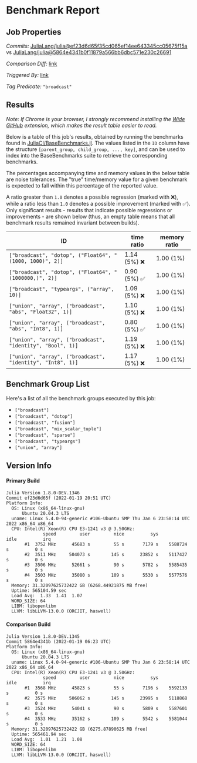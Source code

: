 # Benchmark Report

## Job Properties

*Commits:* [JuliaLang/julia@ef23d6d65f35cd065ef14ee643345cc05675f15a](https://github.com/JuliaLang/julia/commit/ef23d6d65f35cd065ef14ee643345cc05675f15a) vs [JuliaLang/julia@5864e4341b0f11879a566bb6dbc571e230c26691](https://github.com/JuliaLang/julia/commit/5864e4341b0f11879a566bb6dbc571e230c26691)

*Comparison Diff:* [link](https://github.com/JuliaLang/julia/compare/5864e4341b0f11879a566bb6dbc571e230c26691..ef23d6d65f35cd065ef14ee643345cc05675f15a)

*Triggered By:* [link](https://github.com/JuliaLang/julia/commit/ef23d6d65f35cd065ef14ee643345cc05675f15a#commitcomment-64215383)

*Tag Predicate:* `"broadcast"`

## Results

*Note: If Chrome is your browser, I strongly recommend installing the [Wide GitHub](https://chrome.google.com/webstore/detail/wide-github/kaalofacklcidaampbokdplbklpeldpj?hl=en)
extension, which makes the result table easier to read.*

Below is a table of this job's results, obtained by running the benchmarks found in
[JuliaCI/BaseBenchmarks.jl](https://github.com/JuliaCI/BaseBenchmarks.jl). The values
listed in the `ID` column have the structure `[parent_group, child_group, ..., key]`,
and can be used to index into the BaseBenchmarks suite to retrieve the corresponding
benchmarks.

The percentages accompanying time and memory values in the below table are noise tolerances. The "true"
time/memory value for a given benchmark is expected to fall within this percentage of the reported value.

A ratio greater than `1.0` denotes a possible regression (marked with :x:), while a ratio less
than `1.0` denotes a possible improvement (marked with :white_check_mark:). Only significant results - results
that indicate possible regressions or improvements - are shown below (thus, an empty table means that all
benchmark results remained invariant between builds).

| ID | time ratio | memory ratio |
|----|------------|--------------|
| `["broadcast", "dotop", ("Float64", "(1000, 1000)", 2)]` | 1.14 (5%) :x: | 1.00 (1%)  |
| `["broadcast", "dotop", ("Float64", "(1000000,)", 2)]` | 0.90 (5%) :white_check_mark: | 1.00 (1%)  |
| `["broadcast", "typeargs", ("array", 10)]` | 1.09 (5%) :x: | 1.00 (1%)  |
| `["union", "array", ("broadcast", "abs", "Float32", 1)]` | 1.10 (5%) :x: | 1.00 (1%)  |
| `["union", "array", ("broadcast", "abs", "Int8", 1)]` | 0.80 (5%) :white_check_mark: | 1.00 (1%)  |
| `["union", "array", ("broadcast", "identity", "Bool", 1)]` | 1.19 (5%) :x: | 1.00 (1%)  |
| `["union", "array", ("broadcast", "identity", "Int8", 1)]` | 1.17 (5%) :x: | 1.00 (1%)  |

## Benchmark Group List

Here's a list of all the benchmark groups executed by this job:

- `["broadcast"]`
- `["broadcast", "dotop"]`
- `["broadcast", "fusion"]`
- `["broadcast", "mix_scalar_tuple"]`
- `["broadcast", "sparse"]`
- `["broadcast", "typeargs"]`
- `["union", "array"]`

## Version Info

#### Primary Build

```
Julia Version 1.8.0-DEV.1346
Commit ef23d6d65f (2022-01-19 20:51 UTC)
Platform Info:
  OS: Linux (x86_64-linux-gnu)
      Ubuntu 20.04.3 LTS
  uname: Linux 5.4.0-94-generic #106-Ubuntu SMP Thu Jan 6 23:58:14 UTC 2022 x86_64 x86_64
  CPU: Intel(R) Xeon(R) CPU E3-1241 v3 @ 3.50GHz: 
              speed         user         nice          sys         idle          irq
       #1  3752 MHz      45683 s         55 s       7179 s    5588724 s          0 s
       #2  3511 MHz     504073 s        145 s      23852 s    5117427 s          0 s
       #3  3506 MHz      52661 s         90 s       5782 s    5585435 s          0 s
       #4  3503 MHz      35080 s        109 s       5530 s    5577576 s          0 s
  Memory: 31.32097625732422 GB (6268.44921875 MB free)
  Uptime: 565104.59 sec
  Load Avg:  1.33  1.41  1.07
  WORD_SIZE: 64
  LIBM: libopenlibm
  LLVM: libLLVM-13.0.0 (ORCJIT, haswell)

```

#### Comparison Build

```
Julia Version 1.8.0-DEV.1345
Commit 5864e4341b (2022-01-19 06:23 UTC)
Platform Info:
  OS: Linux (x86_64-linux-gnu)
      Ubuntu 20.04.3 LTS
  uname: Linux 5.4.0-94-generic #106-Ubuntu SMP Thu Jan 6 23:58:14 UTC 2022 x86_64 x86_64
  CPU: Intel(R) Xeon(R) CPU E3-1241 v3 @ 3.50GHz: 
              speed         user         nice          sys         idle          irq
       #1  3568 MHz      45823 s         55 s       7196 s    5592133 s          0 s
       #2  3575 MHz     506062 s        145 s      23995 s    5118868 s          0 s
       #3  3524 MHz      54041 s         90 s       5809 s    5587601 s          0 s
       #4  3533 MHz      35162 s        109 s       5542 s    5581044 s          0 s
  Memory: 31.32097625732422 GB (6275.87890625 MB free)
  Uptime: 565461.94 sec
  Load Avg:  1.01  1.21  1.08
  WORD_SIZE: 64
  LIBM: libopenlibm
  LLVM: libLLVM-13.0.0 (ORCJIT, haswell)

```

